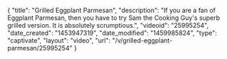 {
    "title": "Grilled Eggplant Parmesan",
    "description": "If you are a fan of Eggplant Parmesan, then you have to try Sam the Cooking Guy's superb grilled version. It is absolutely scrumptious.",
    "videoid": "25995254",
    "date_created": "1453947319",
    "date_modified": "1459985824",
    "type": "captivate",
    "layout": "video",
    "url": "\/v\/grilled-eggplant-parmesan\/25995254"
}